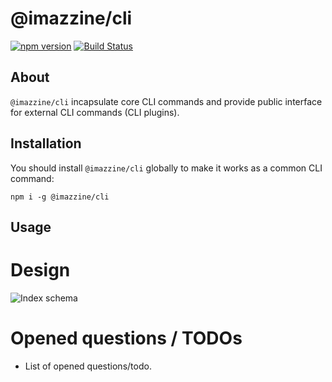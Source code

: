 # @imazzine/cli
[![npm version](https://img.shields.io/npm/v/@imazzine/cli)](https://www.npmjs.com/package/@imazzine/cli) [![Build Status](https://travis-ci.com/imazzine/cli.svg?branch=master)](https://travis-ci.com/imazzine/cli)

## About

`@imazzine/cli` incapsulate core CLI commands and provide public interface for external CLI commands (CLI plugins).

## Installation

You should install `@imazzine/cli` globally to make it works as a common CLI command:

`npm i -g @imazzine/cli`

## Usage

# Design

![Index schema](https://imazzine.github.io/cli/svg/index/index.svg)

# Opened questions / TODOs

* List of opened questions/todo.